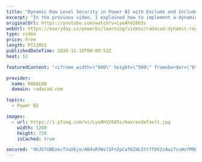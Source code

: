 ```yaml
---
title: "Dynamic Row Level Security in Power BI with Exclude and Include Rules"
excerpt: "In the previous video, I explained how to implement a dynamic row-level security pattern when you have a value that you want to exclude. However, what if you want to EXCLUDE at some scenarios and INCLUDE in some others? What if you want to have a role saying access to everything but New Zealand, and"
originalUrl: https://youtube.com/watch?v=LyeAhV2665s
webUrl: https://everyday.cc/powerbi/learning/videos/radacad-dynamic-row-level-security-in-power-bi-with-exclude-and-include-rules/
type: video
price: Free
length: PT11M1S
publishedDateTime: 2020-11-10T00:00:52Z
heat: 51

featuredContent: "<iframe width=\"800\" height=\"500\" frameborder=\"0\" src=\"https://www.youtube.com/embed/LyeAhV2665s\" allow=\"accelerometer; autoplay; encrypted-media; gyroscope; picture-in-picture\" allowfullscreen></iframe>"

provider:
  name: RADACAD
  domain: radacad.com

topics:
  - Power BI

images:
  - url: https://i.ytimg.com/vi/LyeAhV2665s/maxresdefault.jpg
    width: 1280
    height: 720
    isCached: true

secured: "4hJGfUBEnecTVuXbjo/A84vRYWsl5Fn2pCaf6ZmLStt7fOV2zAwz7ccWofM9EzWsfgmeBjboD9Hngil1E+z+AqrM7mToTYGa3XhTwSvnYP+brHLjf9T7UQldbWQWrBYBy2lDpV9qFGeeG1FQF3zL2//dzPLwcQDVB9P40spdpiQ2fRarbRguHAyYXSNflNeYXaMMBlDmMSVUNip/sRxHFvTAEHmxwop2iymCy2A5q+gJFY4roH8XOnDvpyQh7bZr1BWq6x5WjiqQbXBdXm/sWRw25a9OdJ8hvzN1coraF+LwKNAEJhEweyiHjyboyBuCi6Kp53sLlSIaGX6CDEz7kceUoSr6Vj44VwKlSayKcaOt3Yl6M0fvwzS6pNFEU9qUNi27rE/9UEmguLV25JeW0Wx+K5hX7OskSapL2sXa3Lo=;Q4W7g4VZaXrA01XvkQmOaA=="
---
```


